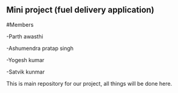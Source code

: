 ## Mini project (fuel delivery application)
#Members

-Parth awasthi

-Ashumendra pratap singh

-Yogesh kumar

-Satvik kunmar



This is main repository for our project, all things will be done here. 
